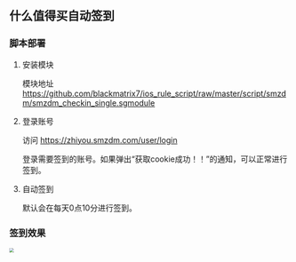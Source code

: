 ## 什么值得买自动签到

### 脚本部署

1. 安装模块

   模块地址 https://github.com/blackmatrix7/ios_rule_script/raw/master/script/smzdm/smzdm_checkin_single.sgmodule

2. 登录账号

   访问 https://zhiyou.smzdm.com/user/login

   登录需要签到的账号。如果弹出“获取cookie成功！！”的通知，可以正常进行签到。

3. 自动签到

   默认会在每天0点10分进行签到。

### 签到效果

<img src="https://github.com/dreamtalks/RulesAndScripts/raw/master/scripts/smzdm/images/checkin.jpg" style="zoom:50%;" />

